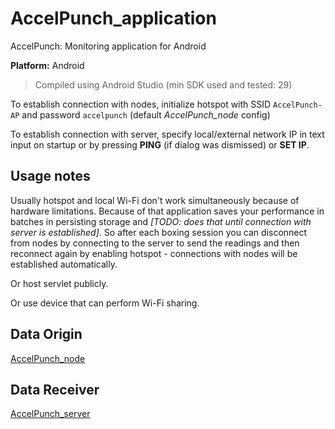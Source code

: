 # AccelPunch_application
AccelPunch: Monitoring application for Android

**Platform:** Android

> Compiled using Android Studio (min SDK used and tested: 29)

To establish connection with nodes, initialize hotspot with SSID `AccelPunch-AP` and password `accelpunch` (default _AccelPunch_node_ config)

To establish connection with server, specify local/external network IP in text input on startup or by pressing **PING** (if dialog was dismissed) or **SET IP**.

## Usage notes

Usually hotspot and local Wi-Fi don't work simultaneously because of hardware limitations. Because of that application saves your performance in batches in persisting storage and _[TODO: does that until connection with server is established]_. So after each boxing session you can disconnect from nodes by connecting to the server to send the readings and then reconnect again by enabling hotspot - connections with nodes will be established automatically.

Or host servlet publicly.

Or use device that can perform Wi-Fi sharing.

## Data Origin

[AccelPunch_node](https://github.com/Pzkane/AccelPunch_node)

## Data Receiver

[AccelPunch_server](https://github.com/Pzkane/AccelPunch_server)